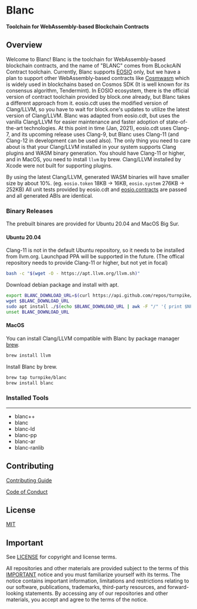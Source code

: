 # Blanc

**Toolchain for WebAssembly-based Blockchain Contracts**

## Overview

Welcome to Blanc!  Blanc is the toolchain for WebAssembly-based blockchain contracts, and the name of "BLANC" comes from BLockcAiN Contract toolchain.  Currently, Blanc supports [EOSIO](https://github.com/EOSIO) only, but we have a plan to support other WebAssembly-based contracts like [Cosmwasm](https://github.com/CosmWasm) which is widely used in blockchains based on Cosmos SDK (It is well known for its consensus algorithm, Tendermint).  In EOSIO ecosystem, there is the official version of contract toolchain provided by block.one already, but Blanc takes a different approach from it.  eosio.cdt uses the modified version of Clang/LLVM, so you have to wait for block.one's updates to utilize the latest version of Clang/LLVM.  Blanc was adapted from eosio.cdt, but uses the vanilla Clang/LLVM for easier maintenance and faster adoption of state-of-the-art technologies.  At this point in time (Jan, 2021), eosio.cdt uses Clang-7, and its upcoming release uses Clang-9, but Blanc uses Clang-11 (and Clang-12 in development can be used also).  The only thing you need to care about is that your Clang/LLVM installed in your system supports Clang plugins and WASM binary generation.  You should have Clang-11 or higher, and in MacOS, you need to install `llvm` by brew.  Clang/LLVM installed by Xcode were not built for supporting plugins.

By using the latest Clang/LLVM, generated WASM binaries will have smaller size by about 10%. (eg. `eosio.token` 18KB &rightarrow; 16KB, `eosio.system` 276KB &rightarrow; 252KB)  All unit tests provided by eosio.cdt and [eosio.contracts](https://github.com/EOSIO/eosio.contracts) are passed and all generated ABIs are identical.


### Binary Releases

The prebuilt binares are provided for Ubuntu 20.04 and MacOS Big Sur.

#### Ubuntu 20.04

Clang-11 is not in the default Ubuntu repository, so it needs to be installed from llvm.org.  Launchpad PPA will be supported in the future. (The offical repository needs to provide Clang-11 or higher, but not yet in focal)

```sh
bash -c "$(wget -O - https://apt.llvm.org/llvm.sh)"
```

Download debian package and install with apt.

```sh
export BLANC_DOWNLOAD_URL=$(curl https://api.github.com/repos/turnpike/blanc/releases/latest | awk '/browser_download_url.*deb/{ print $2 }' | tr -d '"')
wget $BLANC_DOWNLOAD_URL
sudo apt install ./$(echo $BLANC_DOWNLOAD_URL | awk -F "/" '{ print $NF }')
unset BLANC_DOWNLOAD_URL
```

#### MacOS

You can install Clang/LLVM compatible with Blanc by package manager [brew](https://brew.sh/).

```sh
brew install llvm
```

Install Blanc by brew.

```sh
brew tap turnpike/blanc
brew install blanc
```

### Installed Tools
---
* blanc++
* blanc
* blanc-ld
* blanc-pp
* blanc-ar
* blanc-ranlib

## Contributing

[Contributing Guide](./CONTRIBUTING.md)

[Code of Conduct](./CONTRIBUTING.md#conduct)

## License

[MIT](./LICENSE)

## Important

See [LICENSE](./LICENSE) for copyright and license terms.

All repositories and other materials are provided subject to the terms of this [IMPORTANT](./IMPORTANT.md) notice and you must familiarize yourself with its terms.  The notice contains important information, limitations and restrictions relating to our software, publications, trademarks, third-party resources, and forward-looking statements.  By accessing any of our repositories and other materials, you accept and agree to the terms of the notice.

